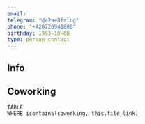 ```yaml
---
email:
telegram: "@e2ae8frlng"
phone: "+420720941808"
birthday: 1993-10-08
type: person_contact
---
```

## Info
## Coworking
```dataview
TABLE
WHERE icontains(coworking, this.file.link)
```
